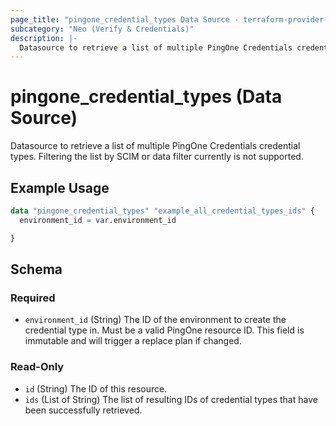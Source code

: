 ```yaml
---
page_title: "pingone_credential_types Data Source - terraform-provider-pingone"
subcategory: "Neo (Verify & Credentials)"
description: |-
  Datasource to retrieve a list of multiple PingOne Credentials credential types.  Filtering the list by SCIM or data filter currently is not supported.
---
```


# pingone_credential_types (Data Source)

Datasource to retrieve a list of multiple PingOne Credentials credential types.  Filtering the list by SCIM or data filter currently is not supported.

## Example Usage

```terraform
data "pingone_credential_types" "example_all_credential_types_ids" {
  environment_id = var.environment_id

}
```

<!-- schema generated by tfplugindocs -->
## Schema

### Required

- `environment_id` (String) The ID of the environment to create the credential type in.  Must be a valid PingOne resource ID.  This field is immutable and will trigger a replace plan if changed.

### Read-Only

- `id` (String) The ID of this resource.
- `ids` (List of String) The list of resulting IDs of credential types that have been successfully retrieved.
